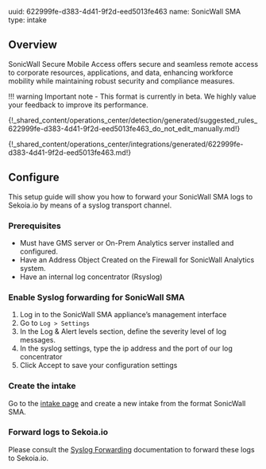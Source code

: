 uuid: 622999fe-d383-4d41-9f2d-eed5013fe463
name: SonicWall SMA
type: intake

## Overview

SonicWall Secure Mobile Access offers secure and seamless remote access to corporate resources, applications, and data, enhancing workforce mobility while maintaining robust security and compliance measures.

!!! warning
    Important note - This format is currently in beta. We highly value your feedback to improve its performance.

{!_shared_content/operations_center/detection/generated/suggested_rules_622999fe-d383-4d41-9f2d-eed5013fe463_do_not_edit_manually.md!}

{!_shared_content/operations_center/integrations/generated/622999fe-d383-4d41-9f2d-eed5013fe463.md!}

## Configure

This setup guide will show you how to forward your SonicWall SMA logs to Sekoia.io by means of a syslog transport channel.

### Prerequisites

- Must have GMS server or On-Prem Analytics server installed and configured.
- Have an Address Object Created on the Firewall for SonicWall Analytics system.
- Have an internal log concentrator (Rsyslog)

### Enable Syslog forwarding for SonicWall SMA

1. Log in to the SonicWall SMA appliance’s management interface
2. Go to `Log > Settings`
3. In the Log & Alert levels section, define the severity level of log messages.
4. In the syslog settings, type the ip address and the port of our log concentrator
5. Click Accept to save your configuration settings

### Create the intake

Go to the [intake page](https://app.sekoia.io/operations/intakes) and create a new intake from the format SonicWall SMA.

### Forward logs to Sekoia.io

Please consult the [Syslog Forwarding](../../../ingestion_methods/sekoiaio_forwarder/) documentation to forward these logs to Sekoia.io.
